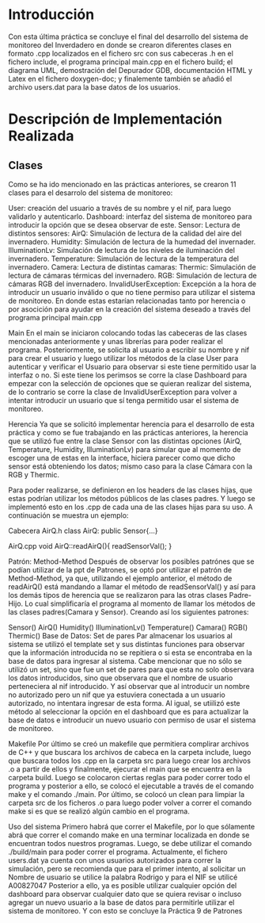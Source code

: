 # Introducción
Con esta última práctica se concluye el final del desarrollo del sistema de monitoreo del Inverdadero en donde se crearon diferentes clases en formato .cpp localizados en el fichero src con sus cabeceras .h en el fichero include, el programa principal main.cpp en el fichero build; el diagrama UML, demostración del Depurador GDB, documentación HTML y Latex en el fichero doxygen-doc; y finalemente también se añadió el archivo users.dat para la base datos de los usuarios.

# Descripción de Implementación Realizada
## Clases
Como se ha ido mencionado en las prácticas anteriores, se crearon 11 clases para el desarrolo del sistema de monitoreo:

User: creación del usuario a través de su nombre y el nif, para luego validarlo y autenticarlo.
Dashboard: interfaz del sistema de monitoreo para introducir la opción que se desea observar de este.
Sensor: Lectura de distintos sensores:
AirQ: Simulación de lectura de la calidad del aire del invernadero.
Humidity: Simulación de lectura de la humedad del invernader.
IlluminationLv: Simulación de lectura de los niveles de iluminación del invernadero.
Temperature: Simulación de lectura de la temperatura del invernadero.
Camera: Lectura de distintas camaras:
Thermic: Simulación de lectura de cámaras térmicas del invernadero.
RGB: Simulación de lectura de cámaras RGB del invernadero.
InvalidUserException: Excepción a la hora de introducir un usuario inválido o que no tiene permiso para utilizar el sistema de monitoreo.
En donde estas estarían relacionadas tanto por herencia o por asocición para ayudar en la creación del sistema deseado a través del programa principal main.cpp

Main
En el main se iniciaron colocando todas las cabeceras de las clases mencionadas anteriormente y unas librerías para poder realizar el programa. Posteriormente, se solicita al usuario a escribir su nombre y nif para crear el usuario y luego utilizar los métodos de la clase User para autenticar y verificar el Usuario para observar si este tiene permitido usar la interfaz o no. Si este tiene los perimsos se corre la clase Dashboard para empezar con la selección de opciones que se quieran realizar del sistema, de lo contrario se corre la clase de InvalidUserException para volver a intentar introducir un usuario que sí tenga permitido usar el sistema de monitoreo.

Herencia
Ya que se solicitó implementar herencia para el desarrollo de esta práctica y como se fue trabajando en las prácticas anteriores, la herencia que se utilizó fue entre la clase Sensor con las distintas opciones (AirQ, Temperature, Humidity, IlluminationLv) para simular que al momento de escoger una de estas en la interface, hiciera parecer como que dicho sensor está obteniendo los datos; mismo caso para la clase Cámara con la RGB y Thermic.

Para poder realizarse, se definieron en los headers de las clases hijas, que estas podrían utilizar los métodos públicos de las clases padres. Y luego se implementó esto en los .cpp de cada una de las clases hijas para su uso. A continuación se muestra un ejemplo:

Cabecera AirQ.h
class AirQ: public Sensor{...}

AirQ.cpp
void AirQ::readAirQ(){
readSensorVal();
}

Patrón: Method-Method
Después de observar los posibles patrónes que se podían utilizar de la ppt de Patrones, se optó por utilizar el patrón de Method-Method, ya que, utilizando el ejemplo anterior, el método de readAirQ() está mandando a llamar el método de readSensorVal() y así para los demás tipos de herencia que se realizaron para las otras clases Padre-Hijo. Lo cual simplificaría el programa al momento de llamar los métodos de las clases padres(Camara y Sensor). Creando así los siguientes patrones:

Sensor()
AirQ()
Humidity()
IlluminationLv()
Temperature()
Camara()
RGB()
Thermic()
Base de Datos: Set de pares
Par almacenar los usuarios al sistema se utilizó el template set y sus distintas funciones para observar que la información introducida no se repitiera o si esta se encontraba en la base de datos para ingresar al sistema. Cabe mencionar que no sólo se utilizó un set, sino que fue un set de pares para que esta no solo observara los datos introducidos, sino que observara que el nombre de usuario perteneciera al nif introducido. Y así observar que al introducir un nombre no autorizado pero un nif que ya estuviera conectada a un usuario autorizado, no intentara ingresar de esta forma. Al igual, se utiilizó este método al seleccionar la opción en el dashboard que es para actualizar la base de datos e introducir un nuevo usuario con permiso de usar el sistema de monitoreo.

Makefile
Por último se creó un makefile que permitiera complirar archivos de C++ y que buscara los archivos de cabeca en la carpeta include, luego que buscara todos los .cpp en la carpeta src para luego crear los archivos .o a partir de ellos y finalmente, ejecurar el main que se encuentra en la carpeta build. Luego se colocaron ciertas reglas para poder correr todo el programa y posterior a ello, se colocó el ejecutable a través de el comando make y el comando ./main. Por último, se colocó un clean para limpiar la carpeta src de los ficheros .o para luego poder volver a correr el comando make si es que se realizó algún cambio en el programa.

Uso del sistema
Primero habrá que correr el Makefile, por lo que sólamente abrá que correr el comando make en una terminar localizada en donde se encuentran todos nuestros programas.
Luego, se debe utilizar el comando ./build/main para poder correr el programa.
Actualmente, el fichero users.dat ya cuenta con unos usuarios autorizados para correr la simulación, pero se recomienda que para el primer intento, al solicitar un Nombre de usuario se utilice la palabra Rodrigo y para el NIF se utilicé A00827047
Posterior a ello, ya es posible utilizar cualquier opción del dashboard para observar cualquier dato que se quiera revisar o incluso agregar un nuevo usuario a la base de datos para permitirle utilizar el sistema de monitoreo.
Y con esto se concluye la Práctica 9 de Patrones
